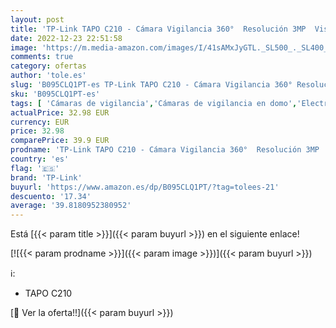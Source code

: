 ```yaml
---
layout: post
title: 'TP-Link TAPO C210 - Cámara Vigilancia 360°  Resolución 3MP  Visión Nocturna hasta 9 m  Audio Bidireccional  Detección Movimiento  Admite Tarjeta SD  Control Remoto  Compatible con Alexa  Color Blanco'
date: 2022-12-23 22:51:58
image: 'https://m.media-amazon.com/images/I/41sAMxJyGTL._SL500_._SL400_.jpg'
comments: true
category: ofertas
author: 'tole.es'
slug: 'B095CLQ1PT-es TP-Link TAPO C210 - Cámara Vigilancia 360° Resolución 3MP...'
sku: 'B095CLQ1PT-es'
tags: [ 'Cámaras de vigilancia','Cámaras de vigilancia en domo','Electrónica','Fotografía y videocámaras','alexa','tp-link','🇪🇸', ]
actualPrice: 32.98 EUR
currency: EUR
price: 32.98
comparePrice: 39.9 EUR
prodname: 'TP-Link TAPO C210 - Cámara Vigilancia 360°  Resolución 3MP  Visión Nocturna hasta 9 m  Audio Bidireccional  Detección Movimiento  Admite Tarjeta SD  Control Remoto  Compatible con Alexa  Color Blanco'
country: 'es'
flag: '🇪🇸'
brand: 'TP-Link'
buyurl: 'https://www.amazon.es/dp/B095CLQ1PT/?tag=tolees-21'
descuento: '17.34'
average: '39.8180952380952'
---
```


Está [{{< param title >}}]({{< param buyurl >}}) en el siguiente enlace!

[![{{< param prodname >}}]({{< param image >}})]({{< param buyurl >}})

ℹ️:

- TAPO C210

[🛒 Ver la oferta!!]({{< param buyurl >}})
